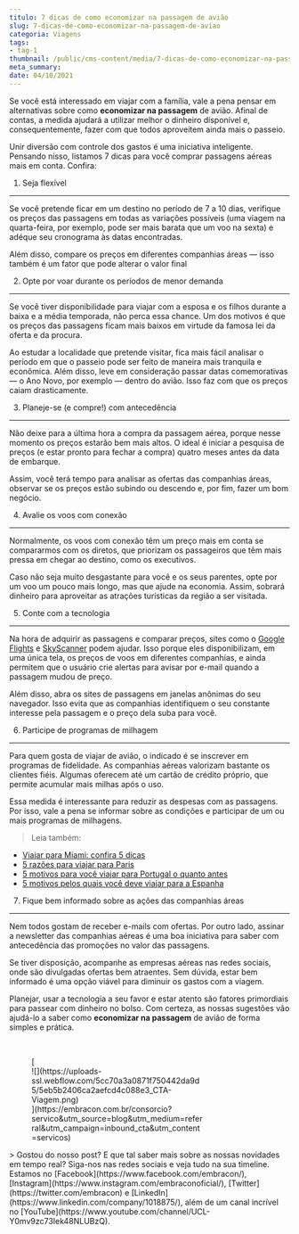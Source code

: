 ```yaml
---
titulo: 7 dicas de como economizar na passagem de avião
slug: 7-dicas-de-como-economizar-na-passagem-de-aviao
categoria: Viagens
tags:
- tag-1
thumbnail: /public/cms-content/media/7-dicas-de-como-economizar-na-passagem-de-aviao.jpg
meta_summary: 
date: 04/10/2021
---
```

Se você está interessado em viajar com a família, vale a pena pensar em alternativas sobre como **economizar na passagem** de avião. Afinal de contas, a medida ajudará a utilizar melhor o dinheiro disponível e, consequentemente, fazer com que todos aproveitem ainda mais o passeio.

Unir diversão com controle dos gastos é uma iniciativa inteligente. Pensando nisso, listamos 7 dicas para você comprar passagens aéreas mais em conta. Confira:

1. Seja flexível
----------------

Se você pretende ficar em um destino no período de 7 a 10 dias, verifique os preços das passagens em todas as variações possíveis (uma viagem na quarta-feira, por exemplo, pode ser mais barata que um voo na sexta) e adéque seu cronograma às datas encontradas.

Além disso, compare os preços em diferentes companhias áreas — isso também é um fator que pode alterar o valor final

2. Opte por voar durante os períodos de menor demanda
-----------------------------------------------------

Se você tiver disponibilidade para viajar com a esposa e os filhos durante a baixa e a média temporada, não perca essa chance. Um dos motivos é que os preços das passagens ficam mais baixos em virtude da famosa lei da oferta e da procura.

Ao estudar a localidade que pretende visitar, fica mais fácil analisar o período em que o passeio pode ser feito de maneira mais tranquila e econômica. Além disso, leve em consideração passar datas comemorativas — o Ano Novo, por exemplo — dentro do avião. Isso faz com que os preços caiam drasticamente.

3. Planeje-se (e compre!) com antecedência
------------------------------------------

Não deixe para a última hora a compra da passagem aérea, porque nesse momento os preços estarão bem mais altos. O ideal é iniciar a pesquisa de preços (e estar pronto para fechar a compra) quatro meses antes da data de embarque.

Assim, você terá tempo para analisar as ofertas das companhias áreas, observar se os preços estão subindo ou descendo e, por fim, fazer um bom negócio.

4. Avalie os voos com conexão
-----------------------------

Normalmente, os voos com conexão têm um preço mais em conta se compararmos com os diretos, que priorizam os passageiros que têm mais pressa em chegar ao destino, como os executivos.

Caso não seja muito desgastante para você e os seus parentes, opte por um voo um pouco mais longo, mas que ajude na economia. Assim, sobrará dinheiro para aproveitar as atrações turísticas da região a ser visitada.

5. Conte com a tecnologia
-------------------------

Na hora de adquirir as passagens e comparar preços, sites como o [Google Flights](https://www.google.com.br/flights/?hl=pt#flt=/m/02ydp3..2018-07-12*./m/02ydp3.2018-07-16;c:BRL;e:1;sd:1;t:h) e [SkyScanner](https://www.skyscanner.com.br/) podem ajudar. Isso porque eles disponibilizam, em uma única tela, os preços de voos em diferentes companhias, e ainda permitem que o usuário crie alertas para avisar por e-mail quando a passagem mudou de preço.

Além disso, abra os sites de passagens em janelas anônimas do seu navegador. Isso evita que as companhias identifiquem o seu constante interesse pela passagem e o preço dela suba para você.

6. Participe de programas de milhagem
-------------------------------------

Para quem gosta de viajar de avião, o indicado é se inscrever em programas de fidelidade. As companhias aéreas valorizam bastante os clientes fiéis. Algumas oferecem até um cartão de crédito próprio, que permite acumular mais milhas após o uso.

Essa medida é interessante para reduzir as despesas com as passagens. Por isso, vale a pena se informar sobre as condições e participar de um ou mais programas de milhagens.

> Leia também:

- [Viajar para Miami: confira 5 dicas](https://www.embracon.com.br/blog/viajar-para-miami-confira-5-dicas)
- [5 razões para viajar para Paris](https://www.embracon.com.br/blog/5-razoes-para-viajar-para-paris)
- [5 motivos para você viajar para Portugal o quanto antes](https://www.embracon.com.br/blog/5-motivos-para-voce-viajar-para-portugal-o-quanto-antes)
- [5 motivos pelos quais você deve viajar para a Espanha](https://www.embracon.com.br/blog/5-motivos-pelos-quais-voce-deve-viajar-para-a-espanha)

7. Fique bem informado sobre as ações das companhias áreas
----------------------------------------------------------

Nem todos gostam de receber e-mails com ofertas. Por outro lado, assinar a newsletter das companhias aéreas é uma boa iniciativa para saber com antecedência das promoções no valor das passagens.

Se tiver disposição, acompanhe as empresas aéreas nas redes sociais, onde são divulgadas ofertas bem atraentes. Sem dúvida, estar bem informado é uma opção viável para diminuir os gastos com a viagem.

Planejar, usar a tecnologia a seu favor e estar atento são fatores primordiais para passear com dinheiro no bolso. Com certeza, as nossas sugestões vão ajudá-lo a saber como **economizar na passagem** de avião de forma simples e prática.

‍

<figure class="w-richtext-figure-type-image w-richtext-align-center" style="max-width:310px">[<div>![](https://uploads-ssl.webflow.com/5cc70a3a0871f750442da9d5/5eb5b2406ca2aefcd4c088e3_CTA-Viagem.png)</div>](https://embracon.com.br/consorcio?servico&utm_source=blog&utm_medium=referral&utm_campaign=inbound_cta&utm_content=servicos)</figure>> Gostou do nosso post? E que tal saber mais sobre as nossas novidades em tempo real? Siga-nos nas redes sociais e veja tudo na sua timeline. Estamos no [Facebook](https://www.facebook.com/embracon/), [Instagram](https://www.instagram.com/embraconoficial/), [Twitter](https://twitter.com/embracon) e [LinkedIn](https://www.linkedin.com/company/1018875/), além de um canal incrível no [YouTube](https://www.youtube.com/channel/UCL-Y0mv9zc73Iek48NLUBzQ).
